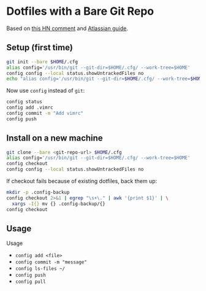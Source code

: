 # Dotfiles with a Bare Git Repo

Based on [this HN comment](https://news.ycombinator.com/item?id=11070797) and [Atlassian guide](https://www.atlassian.com/git/tutorials/dotfiles).

## Setup (first time)

```sh
git init --bare $HOME/.cfg
alias config='/usr/bin/git --git-dir=$HOME/.cfg/ --work-tree=$HOME'
config config --local status.showUntrackedFiles no
echo "alias config='/usr/bin/git --git-dir=$HOME/.cfg/ --work-tree=$HOME'" >> $HOME/.bashrc
```

Now use `config` instead of `git`:

```sh
config status
config add .vimrc
config commit -m "Add vimrc"
config push
```

## Install on a new machine

```sh
git clone --bare <git-repo-url> $HOME/.cfg
alias config='/usr/bin/git --git-dir=$HOME/.cfg/ --work-tree=$HOME'
config checkout
config config --local status.showUntrackedFiles no
```

If checkout fails because of existing dotfiles, back them up:

```sh
mkdir -p .config-backup
config checkout 2>&1 | egrep "\s+\." | awk '{print $1}' | \
  xargs -I{} mv {} .config-backup/{}
config checkout
```

## Usage

Usage

- `config add <file>`
- `config commit -m "message"`
- `config ls-files ~/`
- `config push`
- `config pull`
